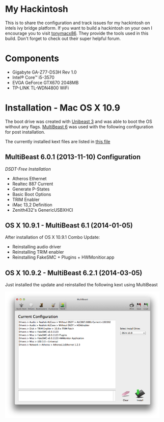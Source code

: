 # My Hackintosh

This is to share the configuration and track issues for my hackintosh on intels ivy bridge platform. If you want to build a hackintosh on your own I encourage you to visit [tonymacx86](http://tonymacx86.com). They provide the tools used in this build. Don't forget to check out their super helpful forum. 

# Components

* Gigabyte GA-Z77-DS3H Rev 1.0
* Intel® Core™ i5-3570
* EVGA GeForce GTX670 2048MB
* TP-LINK TL-WDN4800 WiFi

# Installation - Mac OS X 10.9

The boot drive was created with [Unibeast 3](http://www.tonymacx86.com/downloads.php?do=file&id=202) and was able to boot the OS without any flags. [MultiBeast 6](http://www.tonymacx86.com/downloads.php?do=file&id=206) was used with the following configuration for post installation.

The currently installed kext files are listed in [this file](installed_kext.txt)

## MultiBeast 6.0.1 (2013-11-10) Configuration

*DSDT-Free Installation*

* Atheros Ethernet
* Realtec 887 Current
* Generate P-States
* Basic Boot Options
* TRIM Enabler
* iMac 13,2 Definition
* Zenith432's GenericUSBXHCI


## OS X 10.9.1 - MultiBeast 6.1 (2014-01-05) 

After installation of OS X 10.9.1 Combo Update:

* Reinstalling audio driver
* Reinstalling TRIM enabler
* Reinstalling FakeSMC + Plugins + HWMonitior.app

## OS X 10.9.2 - MultiBeast 6.2.1 (2014-03-05)

Just installed the update and reinstalled the following kext using MultiBeast

![MultiBeast Settings](https://github.com/bestimmaa/hackintosh/blob/master/screenshots/1092_update.png?raw=true)
